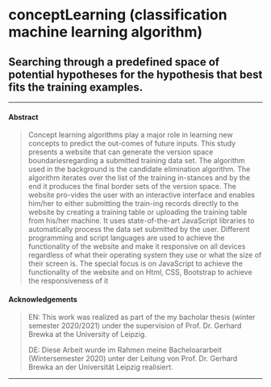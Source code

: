 conceptLearning (classification machine learning algorithm)
===
## Searching through a predefined space of potential hypotheses for the hypothesis that best fits the training examples.

___

#### Abstract

> Concept learning algorithms play a major role in learning new concepts to predict the out-comes of future inputs.  This study presents a website that can generate 
the version space boundariesregarding a submitted training data set. The algorithm used in the background is the candidate elimination algorithm. 
The algorithm iterates over the list of the training in-stances and by the end it produces the final border sets of the version space. 
The website pro-vides the user with an interactive interface and enables him/her to either submitting the train-ing records directly to the website by creating 
a training table or uploading the training table from his/her machine. It uses state-of-the-art JavaScript libraries to automatically process the data set submitted by the user. Different programming and script languages are used to achieve the functionality of the website and make it responsive on all devices regardless of what their operating system they use or what the size of their screen is. The special focus is on JavaScript to achieve the functionality of the website and on Html, CSS, Bootstrap to achieve the responsiveness of it

#### Acknowledgements
>EN: This work was realized as part of the my bacholar thesis (winter semester 2020/2021) under the supervision of Prof. Dr. Gerhard Brewka at the University of Leipzig.
>
>DE: Diese Arbeit wurde im Rahmen meine Bacheloararbeit (Wintersemester 2020) unter der Leitung von Prof. Dr. Gerhard Brewka an der Universität Leipzig realisiert.
___
